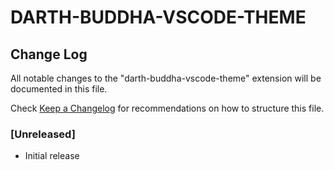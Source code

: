 # DARTH-BUDDHA-VSCODE-THEME

## Change Log

All notable changes to the "darth-buddha-vscode-theme" extension will be documented in this file.

Check [Keep a Changelog](http://keepachangelog.com/) for recommendations on how to structure this file.

### [Unreleased]

- Initial release
